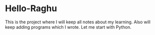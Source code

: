 # Hello-Raghu
This is the project where I will keep all notes about my learning. Also will keep adding programs which I wrote. 
Let me start with Python. 

